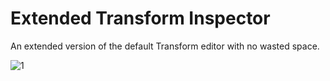 # Extended Transform Inspector

An extended version of the default Transform editor with no wasted space.

![1](https://i.imgur.com/RgjR5CR.gif)
